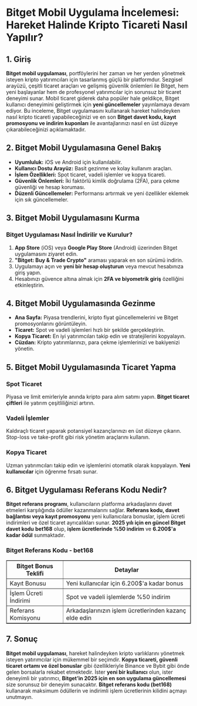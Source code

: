 <h1>Bitget Mobil Uygulama İncelemesi: Hareket Halinde Kripto Ticareti Nasıl Yapılır?</h1>

<h2>1. Giriş</h2>
<p><strong>Bitget mobil uygulaması</strong>, portföylerini her zaman ve her yerden yönetmek isteyen kripto yatırımcıları için tasarlanmış güçlü bir platformdur. Sezgisel arayüzü, çeşitli ticaret araçları ve gelişmiş güvenlik önlemleri ile Bitget, hem yeni başlayanlar hem de profesyonel yatırımcılar için sorunsuz bir ticaret deneyimi sunar. Mobil ticaret giderek daha popüler hale geldikçe, Bitget kullanıcı deneyimini geliştirmek için <strong>yeni güncellemeler</strong> yayınlamaya devam ediyor. Bu inceleme, Bitget uygulamasını kullanarak hareket halindeyken nasıl kripto ticareti yapabileceğinizi ve en son <strong>Bitget davet kodu, kayıt promosyonu ve indirim kuponları</strong> ile avantajlarınızı nasıl en üst düzeye çıkarabileceğinizi açıklamaktadır.</p>

<h2>2. Bitget Mobil Uygulamasına Genel Bakış</h2>
<ul>
    <li><strong>Uyumluluk:</strong> iOS ve Android için kullanılabilir.</li>
    <li><strong>Kullanıcı Dostu Arayüz:</strong> Basit gezinme ve kolay kullanım araçları.</li>
    <li><strong>İşlem Özellikleri:</strong> Spot ticaret, vadeli işlemler ve kopya ticareti.</li>
    <li><strong>Güvenlik Önlemleri:</strong> İki faktörlü kimlik doğrulama (2FA), para çekme güvenliği ve hesap koruması.</li>
    <li><strong>Düzenli Güncellemeler:</strong> Performansı artırmak ve yeni özellikler eklemek için sık güncellemeler.</li>
</ul>

<h2>3. Bitget Mobil Uygulamasını Kurma</h2>
<h3>Bitget Uygulaması Nasıl İndirilir ve Kurulur?</h3>
<ol>
    <li><strong>App Store</strong> (iOS) veya <strong>Google Play Store</strong> (Android) üzerinden Bitget uygulamasını ziyaret edin.</li>
    <li><strong>"Bitget: Buy & Trade Crypto"</strong> araması yaparak en son sürümü indirin.</li>
    <li>Uygulamayı açın ve <strong>yeni bir hesap oluşturun</strong> veya mevcut hesabınıza giriş yapın.</li>
    <li>Hesabınızı güvence altına almak için <strong>2FA ve biyometrik giriş</strong> özelliğini etkinleştirin.</li>
</ol>

<h2>4. Bitget Mobil Uygulamasında Gezinme</h2>
<ul>
    <li><strong>Ana Sayfa:</strong> Piyasa trendlerini, kripto fiyat güncellemelerini ve Bitget promosyonlarını görüntüleyin.</li>
    <li><strong>Ticaret:</strong> Spot ve vadeli işlemleri hızlı bir şekilde gerçekleştirin.</li>
    <li><strong>Kopya Ticaret:</strong> En iyi yatırımcıları takip edin ve stratejilerini kopyalayın.</li>
    <li><strong>Cüzdan:</strong> Kripto yatırımlarınızı, para çekme işlemlerinizi ve bakiyenizi yönetin.</li>
</ul>

<h2>5. Bitget Mobil Uygulamasında Ticaret Yapma</h2>
<h3>Spot Ticaret</h3>
<p>Piyasa ve limit emirleriyle anında kripto para alım satımı yapın. <strong>Bitget ticaret çiftleri</strong> ile yatırım çeşitliliğinizi artırın.</p>

<h3>Vadeli İşlemler</h3>
<p>Kaldıraçlı ticaret yaparak potansiyel kazançlarınızı en üst düzeye çıkarın. Stop-loss ve take-profit gibi risk yönetim araçlarını kullanın.</p>

<h3>Kopya Ticaret</h3>
<p>Uzman yatırımcıları takip edin ve işlemlerini otomatik olarak kopyalayın. <strong>Yeni kullanıcılar</strong> için öğrenme fırsatı sunar.</p>

<h2>6. Bitget Uygulaması Referans Kodu Nedir?</h2>
<p><strong>Bitget referans programı</strong>, kullanıcıların platforma arkadaşlarını davet etmeleri karşılığında ödüller kazanmalarını sağlar. <strong>Referans kodu, davet bağlantısı veya kayıt promosyonu</strong> yeni kullanıcılara bonuslar, işlem ücreti indirimleri ve özel ticaret ayrıcalıkları sunar. <strong>2025 yılı için en güncel Bitget davet kodu</strong> <strong>bet168</strong> olup, <strong>işlem ücretlerinde %50 indirim</strong> ve <strong>6.200$'a kadar ödül</strong> sunmaktadır.</p>

<h3>Bitget Referans Kodu - bet168</h3>
<table border="1">
    <tr>
        <th>Bitget Bonus Teklifi</th>
        <th>Detaylar</th>
    </tr>
    <tr>
        <td>Kayıt Bonusu</td>
        <td>Yeni kullanıcılar için 6.200$'a kadar bonus</td>
    </tr>
    <tr>
        <td>İşlem Ücreti İndirimi</td>
        <td>Spot ve vadeli işlemlerde %50 indirim</td>
    </tr>
    <tr>
        <td>Referans Komisyonu</td>
        <td>Arkadaşlarınızın işlem ücretlerinden kazanç elde edin</td>
    </tr>
</table>

<h2>7. Sonuç</h2>
<p><strong>Bitget mobil uygulaması</strong>, hareket halindeyken kripto varlıklarını yönetmek isteyen yatırımcılar için mükemmel bir seçimdir. <strong>Kopya ticareti, güvenli ticaret ortamı ve özel bonuslar</strong> gibi özellikleriyle Binance ve Bybit gibi önde gelen borsalarla rekabet etmektedir. İster <strong>yeni bir kullanıcı</strong> olun, ister deneyimli bir yatırımcı, <strong>Bitget’in 2025 için en son uygulama güncellemesi</strong> size sorunsuz bir deneyim sunacaktır. <strong>Bitget referans kodu (bet168)</strong> kullanarak maksimum ödüllerin ve indirimli işlem ücretlerinin kilidini açmayı unutmayın.</p>
